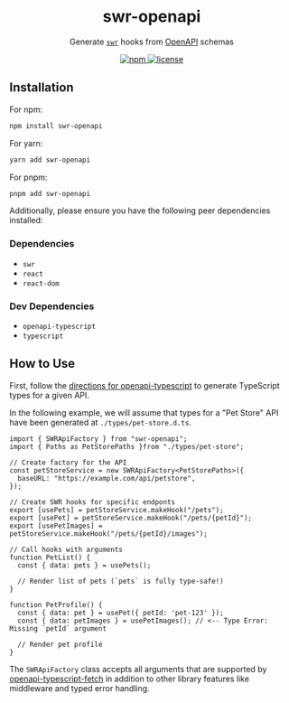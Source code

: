 <p align="center">
  <h1 align="center">swr-openapi</h1>
</p>

<p align="center">Generate <a href="https://swr.vercel.app"><code>swr</code></a> hooks from <a href="https://swagger.io/specification/">OpenAPI</a> schemas</p>

<p align="center">
  <a aria-label="npm" href="https://www.npmjs.com/package/swr-openapi">
    <img alt="npm" src="https://img.shields.io/npm/v/swr-openapi.svg?style=for-the-badge&labelColor=000000">
  </a>
  <a aria-label="license" href="https://github.com/htunnicliff/swr-openapi/blob/master/LICENSE">
    <img alt="license" src="https://img.shields.io/github/license/htunnicliff/swr-openapi.svg?style=for-the-badge&labelColor=000000">
  </a>
  <!-- <a aria-label="tests" href="https://github.com/htunnicliff/swr-openapi/actions?query=workflow%3ATest">
    <img alt="tests" src="https://img.shields.io/github/workflow/status/htunnicliff/swr-openapi/Test?style=for-the-badge&labelColor=000000&label=Tests">
  </a>
  <a aria-label="coverage" href="https://codecov.io/gh/htunnicliff/swr-openapi/">
    <img alt="Codecov" src="https://img.shields.io/codecov/c/github/htunnicliff/swr-openapi?style=for-the-badge&labelColor=000000&token=XI7G8L08TY">
  </a> -->
</p>

## Installation

For npm:

```sh
npm install swr-openapi
```

For yarn:

```sh
yarn add swr-openapi
```

For pnpm:

```sh
pnpm add swr-openapi
```

Additionally, please ensure you have the following peer dependencies installed:

### Dependencies

- `swr`
- `react`
- `react-dom`

### Dev Dependencies

- `openapi-typescript`
- `typescript`

## How to Use

First, follow the [directions for openapi-typescript](https://www.npmjs.com/package/openapi-typescript) to generate TypeScript types for a given API.

In the following example, we will assume that types for a "Pet Store" API have been generated at `./types/pet-store.d.ts`.

```tsx
import { SWRApiFactory } from "swr-openapi";
import { Paths as PetStorePaths }from "./types/pet-store";

// Create factory for the API
const petStoreService = new SWRApiFactory<PetStorePaths>({
  baseURL: "https://example.com/api/petstore",
});

// Create SWR hooks for specific endponts
export [usePets] = petStoreService.makeHook("/pets");
export [usePet] = petStoreService.makeHook("/pets/{petId}");
export [usePetImages] = petStoreService.makeHook("/pets/{petId}/images");

// Call hooks with arguments
function PetList() {
  const { data: pets } = usePets();

  // Render list of pets (`pets` is fully type-safe!)
}

function PetProfile() {
  const { data: pet } = usePet({ petId: 'pet-123' });
  const { data: petImages } = usePetImages(); // <-- Type Error: Missing `petId` argument

  // Render pet profile
}
```

The `SWRApiFactory` class accepts all arguments that are supported by [openapi-typescript-fetch](https://www.npmjs.com/package/openapi-typescript-fetch) in addition to other library features like middleware and typed error handling.
